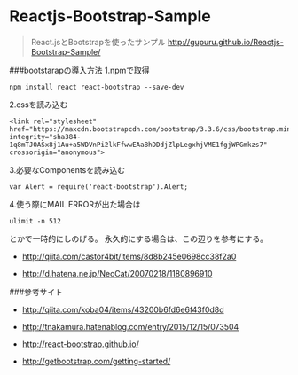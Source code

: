# Reactjs-Bootstrap-Sample

> React.jsとBootstrapを使ったサンプル
http://gupuru.github.io/Reactjs-Bootstrap-Sample/

###bootstarapの導入方法
1.npmで取得 

```
npm install react react-bootstrap --save-dev
```

2.cssを読み込む

```
<link rel="stylesheet" href="https://maxcdn.bootstrapcdn.com/bootstrap/3.3.6/css/bootstrap.min.css" integrity="sha384-1q8mTJOASx8j1Au+a5WDVnPi2lkFfwwEAa8hDDdjZlpLegxhjVME1fgjWPGmkzs7" crossorigin="anonymous">

```

3.必要なComponentsを読み込む

```
var Alert = require('react-bootstrap').Alert;

```

4.使う際にMAIL ERRORが出た場合は

```
ulimit -n 512
```
とかで一時的にしのげる。
永久的にする場合は、この辺りを参考にする。

 - http://qiita.com/castor4bit/items/8d8b245e0698cc38f2a0

 - http://d.hatena.ne.jp/NeoCat/20070218/1180896910

###参考サイト

- http://qiita.com/koba04/items/43200b6fd6e6f43f0d8d

- http://tnakamura.hatenablog.com/entry/2015/12/15/073504

- http://react-bootstrap.github.io/

- http://getbootstrap.com/getting-started/